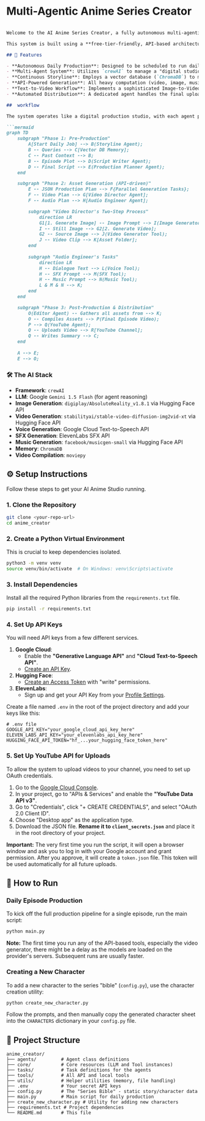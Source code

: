 
# Multi-Agentic Anime Series Creator

```markdown

Welcome to the AI Anime Series Creator, a fully autonomous multi-agentic system designed to create, produce, and distribute a new episode of an anime series every single day. This project leverages the power of the `crewAI` framework to orchestrate a team of specialized AI agents, each responsible for a part of the creative pipeline, from writing the story to compiling the final video and uploading it to YouTube.

This system is built using a **free-tier-friendly, API-based architecture**. It uses open-source models for visual and music generation via the Hugging Face and Replicate APIs, ensuring high-quality results without requiring powerful local hardware or expensive initial costs.

## 🌟 Features

- **Autonomous Daily Production**: Designed to be scheduled to run daily, creating a continuous animated series.
- **Multi-Agent System**: Utilizes `crewAI` to manage a "digital studio" of agents for story, planning, visuals, audio, and distribution.
- **Continuous Storyline**: Employs a vector database (`ChromaDB`) to maintain long-term memory, ensuring each new episode logically follows the last.
- **API-Powered Generation**: All heavy computation (video, image, music, SFX) is offloaded to robust, free-tier APIs, making the system lightweight and runnable on standard hardware (like a MacBook).
- **Text-to-Video Workflow**: Implements a sophisticated Image-to-Video pipeline using Stable Video Diffusion for dynamic scenes.
- **Automated Distribution**: A dedicated agent handles the final upload to a specified YouTube channel.

##  workflow

The system operates like a digital production studio, with each agent passing its work to the next in a sequential pipeline.

```mermaid
graph TD
    subgraph "Phase 1: Pre-Production"
        A[Start Daily Job] --> B(Storyline Agent);
        B -- Queries --> C[Vector DB Memory];
        C -- Past Context --> B;
        B -- Episode Plot --> D(Script Writer Agent);
        D -- Final Script --> E(Production Planner Agent);
    end

    subgraph "Phase 2: Asset Generation (API-driven)"
        E -- JSON Production Plan --> F{Parallel Generation Tasks};
        F -- Video Plan --> G[Video Director Agent];
        F -- Audio Plan --> H[Audio Engineer Agent];

        subgraph "Video Director's Two-Step Process"
            direction LR
            G1[1. Generate Image] -- Image Prompt --> I(Image Generator Tool);
            I -- Still Image --> G2[2. Generate Video];
            G2 -- Source Image --> J(Video Generator Tool);
            J -- Video Clip --> K[Asset Folder];
        end
        
        subgraph "Audio Engineer's Tasks"
            direction LR
            H -- Dialogue Text --> L(Voice Tool);
            H -- SFX Prompt --> M(SFX Tool);
            H -- Music Prompt --> N(Music Tool);
            L & M & N --> K;
        end
    end

    subgraph "Phase 3: Post-Production & Distribution"
        O(Editor Agent) -- Gathers all assets from --> K;
        O -- Compiles Assets --> P(Final Episode Video);
        P --> Q(YouTube Agent);
        Q -- Uploads Video --> R[YouTube Channel];
        Q -- Writes Summary --> C;
    end
    
    A --> E;
    E --> O;
```

### 🛠️ The AI Stack

- **Framework**: `crewAI`
- **LLM**: Google `Gemini 1.5 Flash` (for agent reasoning)
- **Image Generation**: `digiplay/AbsoluteReality_v1.8.1` via Hugging Face API
- **Video Generation**: `stabilityai/stable-video-diffusion-img2vid-xt` via Hugging Face API
- **Voice Generation**: Google Cloud Text-to-Speech API
- **SFX Generation**: ElevenLabs SFX API
- **Music Generation**: `facebook/musicgen-small` via Hugging Face API
- **Memory**: `ChromaDB`
- **Video Compilation**: `moviepy`

## ⚙️ Setup Instructions

Follow these steps to get your AI Anime Studio running.

### 1. Clone the Repository
```bash
git clone <your-repo-url>
cd anime_creator
```

### 2. Create a Python Virtual Environment
This is crucial to keep dependencies isolated.
```bash
python3 -m venv venv
source venv/bin/activate  # On Windows: venv\Scripts\activate
```

### 3. Install Dependencies
Install all the required Python libraries from the `requirements.txt` file.
```bash
pip install -r requirements.txt
```

### 4. Set Up API Keys

You will need API keys from a few different services.

1.  **Google Cloud**:
    -   Enable the **"Generative Language API"** and **"Cloud Text-to-Speech API"**.
    -   [Create an API Key](https://console.cloud.google.com/apis/credentials).
2.  **Hugging Face**:
    -   [Create an Access Token](https://huggingface.co/settings/tokens) with "write" permissions.
3.  **ElevenLabs**:
    -   Sign up and get your API Key from your [Profile Settings](https://elevenlabs.io/).

Create a file named `.env` in the root of the project directory and add your keys like this:

```
# .env file
GOOGLE_API_KEY="your_google_cloud_api_key_here"
ELEVEN_LABS_API_KEY="your_elevenlabs_api_key_here"
HUGGING_FACE_API_TOKEN="hf_...your_hugging_face_token_here"
```

### 5. Set Up YouTube API for Uploads

To allow the system to upload videos to your channel, you need to set up OAuth credentials.

1.  Go to the [Google Cloud Console](https://console.cloud.google.com/).
2.  In your project, go to "APIs & Services" and enable the **"YouTube Data API v3"**.
3.  Go to "Credentials", click "+ CREATE CREDENTIALS", and select "OAuth 2.0 Client ID".
4.  Choose "Desktop app" as the application type.
5.  Download the JSON file. **Rename it to `client_secrets.json`** and place it in the root directory of your project.

**Important:** The very first time you run the script, it will open a browser window and ask you to log in with your Google account and grant permission. After you approve, it will create a `token.json` file. This token will be used automatically for all future uploads.

## 🚀 How to Run

### Daily Episode Production
To kick off the full production pipeline for a single episode, run the main script:
```bash
python main.py
```
**Note:** The first time you run any of the API-based tools, especially the video generator, there might be a delay as the models are loaded on the provider's servers. Subsequent runs are usually faster.

### Creating a New Character
To add a new character to the series "bible" (`config.py`), use the character creation utility:
```bash
python create_new_character.py
```
Follow the prompts, and then manually copy the generated character sheet into the `CHARACTERS` dictionary in your `config.py` file.

## 📁 Project Structure

```
anime_creator/
├── agents/         # Agent class definitions
├── core/           # Core resources (LLM and Tool instances)
├── tasks/          # Task definitions for the agents
├── tools/          # All API and local tools
├── utils/          # Helper utilities (memory, file handling)
├── .env            # Your secret API keys
├── config.py       # The "Series Bible" - static story/character data
├── main.py         # Main script for daily production
├── create_new_character.py # Utility for adding new characters
├── requirements.txt # Project dependencies
└── README.md       # This file
```
```
